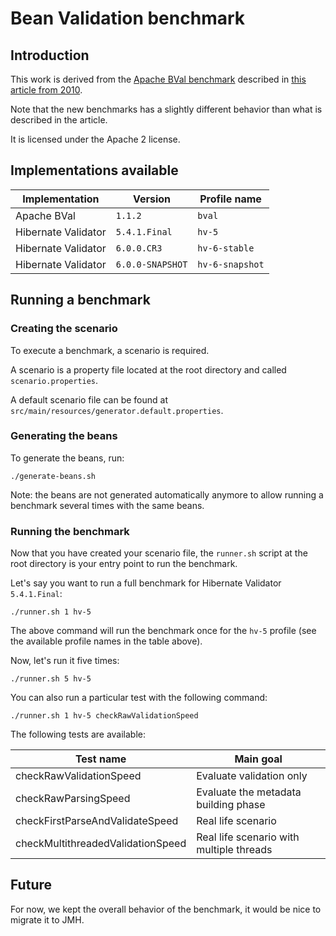# Bean Validation benchmark

## Introduction

This work is derived from the [Apache BVal benchmark](http://svn.apache.org/repos/asf/bval/sandbox/jsr303-impl-bench/) described in [this article from 2010](http://carinae.net/2010/06/benchmarking-hibernate-validator-and-apache-beanvalidation-the-two-jsr-303-implementations/).

Note that the new benchmarks has a slightly different behavior than what is described in the article.

It is licensed under the Apache 2 license.

## Implementations available

| Implementation      | Version          | Profile name    |
|---------------------|------------------|-----------------|
| Apache BVal         | `1.1.2`          | `bval`          |
| Hibernate Validator | `5.4.1.Final`    | `hv-5`          |
| Hibernate Validator | `6.0.0.CR3`      | `hv-6-stable`   |
| Hibernate Validator | `6.0.0-SNAPSHOT` | `hv-6-snapshot` |

## Running a benchmark

### Creating the scenario

To execute a benchmark, a scenario is required.

A scenario is a property file located at the root directory and called `scenario.properties`.

A default scenario file can be found at `src/main/resources/generator.default.properties`.

### Generating the beans

To generate the beans, run:

```
./generate-beans.sh
```

Note: the beans are not generated automatically anymore to allow running a benchmark several
times with the same beans.

### Running the benchmark

Now that you have created your scenario file, the `runner.sh` script at the root directory
is your entry point to run the benchmark.

Let's say you want to run a full benchmark for Hibernate Validator `5.4.1.Final`:

```
./runner.sh 1 hv-5
```

The above command will run the benchmark once for the `hv-5` profile (see the available
profile names in the table above).


Now, let's run it five times:

```
./runner.sh 5 hv-5
```

You can also run a particular test with the following command:

```
./runner.sh 1 hv-5 checkRawValidationSpeed
```

The following tests are available:

| Test name                         | Main goal                                |
|-----------------------------------|------------------------------------------|
| checkRawValidationSpeed           | Evaluate validation only                 |
| checkRawParsingSpeed              | Evaluate the metadata building phase     |
| checkFirstParseAndValidateSpeed   | Real life scenario                       |
| checkMultithreadedValidationSpeed | Real life scenario with multiple threads |

## Future

For now, we kept the overall behavior of the benchmark, it would be nice to migrate it to JMH.
